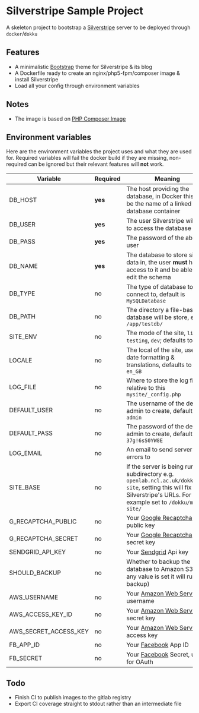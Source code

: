 # Silverstripe Sample Project
A skeleton project to bootstrap a [Silverstripe](https://www.silverstripe.org/) server to be deployed through `docker`/`dokku`


## Features
- A minimalistic [Bootstrap](https://getbootstrap.org) theme for Silverstripe & its blog
- A Dockerfile ready to create an nginx/php5-fpm/composer image & install Silverstripe
- Load all your config through environment variables

## Notes
- The image is based on [PHP Composer Image](https://openlab.ncl.ac.uk/gitlab/b30282237/composer-image)

## Environment variables
Here are the environment variables the project uses and what they are used for. Required variables will fail the docker build if they are missing, non-required can be ignored but their relevant features will **not** work.

Variable                | Required  | Meaning
----------------------- | --------- | -------
DB_HOST                 | **yes**   | The host providing the database, in Docker this can be the name of a linked database container
DB_USER                 | **yes**   | The user Silverstripe will use to access the database
DB_PASS                 | **yes**   | The password of the above user
DB_NAME                 | **yes**   | The database to store site data in, the user **must** have access to it and be able to edit the schema
DB_TYPE                 | no        | The type of database to connect to, default is `MySQLDatabase`
DB_PATH                 | no        | The directory a file-based database will be store, e.g. `/app/testdb/`
SITE_ENV                | no        | The mode of the site, `live`, `testing`, `dev`; defaults to `live`
LOCALE                  | no        | The local of the site, used for date formatting & translations, defaults to `en_GB`
LOG_FILE                | no        | Where to store the log file, relative to this `mysite/_config.php`
DEFAULT_USER            | no        | The username of the default admin to create, defaults to `admin`
DEFAULT_PASS            | no        | The password of the default admin to create, defaults to `37g!6sS0YW8E`
LOG_EMAIL               | no        | An email to send server errors to
SITE_BASE               | no        | If the server is being run on a subdirectory e.g. `openlab.ncl.ac.uk/dokku/my-site`, setting this will fix Silverstripe's URLs. For this example set to `/dokku/my-site/`
G_RECAPTCHA_PUBLIC      | no        | Your [Google Recaptcha](https://www.google.com/recaptcha) public key
G_RECAPTCHA_SECRET      | no        | Your [Google Recaptcha](https://www.google.com/recaptcha) secret key
SENDGRID_API_KEY        | no        | Your [Sendgrid](https://sendgrid.com) Api key
SHOULD_BACKUP           | no        | Whether to backup the database to Amazon S3 (If any value is set it will run the backup)
AWS_USERNAME            | no        | Your [Amazon Web Services](https://aws.amazon.com/) username
AWS_ACCESS_KEY_ID       | no        | Your [Amazon Web Services](https://aws.amazon.com/) secret key
AWS_SECRET_ACCESS_KEY   | no        | Your [Amazon Web Services](https://aws.amazon.com/) access key
FB_APP_ID               | no        | Your [Facebook](https://facebook.com) App ID
FB_SECRET               | no        | Your [Facebook](https://facebook.com) Secret, used for OAuth



## Todo
- Finish CI to publish images to the gitlab registry
- Export CI coverage straight to stdout rather than an intermediate file
